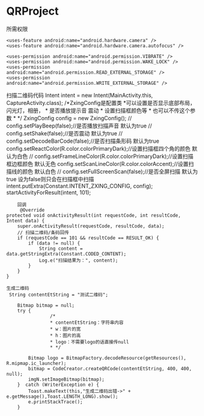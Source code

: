 # QRProject

所需权限
  <uses-permission android:name="android.permission.CAMERA" />
    <uses-permission android:name="android.permission.FLASHLIGHT" />

    <uses-feature android:name="android.hardware.camera" />
    <uses-feature android:name="android.hardware.camera.autofocus" />

    <uses-permission android:name="android.permission.VIBRATE" />
    <uses-permission android:name="android.permission.WAKE_LOCK" />
    <uses-permission android:name="android.permission.READ_EXTERNAL_STORAGE" />
    <uses-permission android:name="android.permission.WRITE_EXTERNAL_STORAGE" />
    
扫描二维码代码
         Intent intent = new Intent(MainActivity.this, CaptureActivity.class);
                                /*ZxingConfig是配置类
                                 *可以设置是否显示底部布局，闪光灯，相册，
                                 * 是否播放提示音  震动
                                 * 设置扫描框颜色等
                                 * 也可以不传这个参数
                                 * */
        ZxingConfig config = new ZxingConfig();
//                                config.setPlayBeep(false);//是否播放扫描声音 默认为true
//                                config.setShake(false);//是否震动  默认为true
//                                config.setDecodeBarCode(false);//是否扫描条形码 默认为true
        config.setReactColor(R.color.colorPrimaryDark);//设置扫描框四个角的颜色 默认为白色
//                                config.setFrameLineColor(R.color.colorPrimaryDark);//设置扫描框边框颜色 默认无色
        config.setScanLineColor(R.color.colorAccent);//设置扫描线的颜色 默认白色
//                                config.setFullScreenScan(false);//是否全屏扫描  默认为true  设为false则只会在扫描框中扫描
        intent.putExtra(Constant.INTENT_ZXING_CONFIG, config);
        startActivityForResult(intent, 101);
        
        回调
         @Override
    protected void onActivityResult(int requestCode, int resultCode, Intent data) {
        super.onActivityResult(requestCode, resultCode, data);
        // 扫描二维码/条码回传
        if (requestCode == 101 && resultCode == RESULT_OK) {
            if (data != null) {
                String content = data.getStringExtra(Constant.CODED_CONTENT);
                Log.e("扫描结果为：", content);
            }
        }
    }
    
    生成二维码
     String contentEtString = "测试二维码";

        Bitmap bitmap = null;
        try {
                    /*
                    * contentEtString：字符串内容
                    * w：图片的宽
                    * h：图片的高
                    * logo：不需要logo的话直接传null
                    * */

            Bitmap logo = BitmapFactory.decodeResource(getResources(), R.mipmap.ic_launcher);
            bitmap = CodeCreator.createQRCode(contentEtString, 400, 400, null);
            imgN.setImageBitmap(bitmap);
        }  catch (WriterException e) {
            Toast.makeText(this,"生成二维码出错->" + e.getMessage(),Toast.LENGTH_LONG).show();
            e.printStackTrace();
        }
    
    
